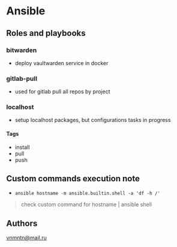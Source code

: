# Ansible

## Roles and playbooks

### bitwarden

- deploy vaultwarden service in docker

### gitlab-pull

- used for gitlab pull all repos by project

### localhost

- setup localhost packages, but configurations tasks in progress

#### Tags

- install
- pull
- push

## Custom commands execution note

- `ansible hostname -m ansible.builtin.shell -a 'df -h /'`

> check custom command for hostname | ansible shell

## Authors

<vnmntn@mail.ru>
